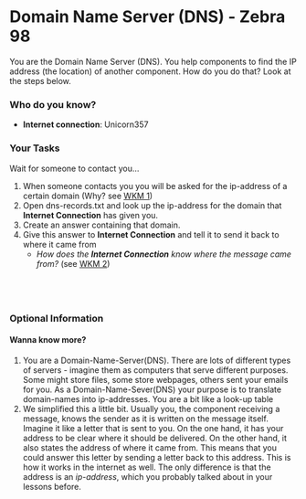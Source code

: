 # Domain Name Server (DNS) - Zebra 98

You are the Domain Name Server (DNS). You help components to find the IP address (the location) of another component.
How do you do that? Look at the steps below.

### Who do you know?

- **Internet connection**: Unicorn357

### Your Tasks

Wait for someone to contact you...

1. When someone contacts you you will be asked for the ip-address of a certain domain (Why? see [WKM 1](#wanna-know-more))
2. Open dns-records.txt and look up the ip-address for the domain that **Internet Connection** has given you.
3. Create an answer containing that domain.
4. Give this answer to **Internet Connection** and tell it to send it back to where it came from
   - _How does the **Internet Connection** know where the message came from?_ (see [WKM 2](#wanna-know-more))

## &nbsp;

### Optional Information

#### Wanna know more?

1. You are a Domain-Name-Server(DNS). There are lots of different types of servers - imagine them as computers that serve different purposes.
   Some might store files, some store webpages, others sent your emails for you.
   As a Domain-Name-Sever(DNS) your purpose is to translate domain-names into ip-addresses.
   You are a bit like a look-up table
2. We simplified this a little bit. Usually you, the component receiving a message, knows the sender as it is written on the message itself. Imagine it like a letter that is sent to you. On the one hand, it has your address to be clear where it should be delivered. On the other hand, it also states the address of where it came from. This means that you could answer this letter by sending a letter back to this address. This is how it works in the internet as well. The only difference is that the address is an _ip-address_, which you probably talked about in your lessons before.
